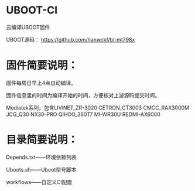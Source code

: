 # UBOOT-CI
云编译UBOOT固件

UBOOT源码：
https://github.com/hanwckf/bl-mt798x

# 固件简要说明：

固件每周日早上4点自动编译。

固件信息里的时间为编译开始的时间，方便核对上游源码提交时间。

Mediatek系列，包含LIVINET_ZR-3020 CETRON_CT3003 CMCC_RAX3000M JCG_Q30 NX30-PRO QIHOO_360T7 MI-WR30U REDMI-AX6000

# 目录简要说明：

Depends.txt——环境依赖列表

Uboots.sh——Uboot型号脚本

workflows——自定义CI配置
